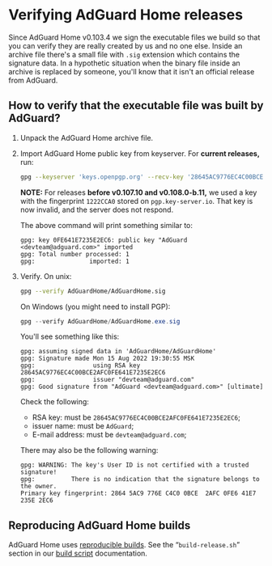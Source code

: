  #  Verifying AdGuard Home releases

Since AdGuard Home v0.103.4 we sign the executable files we build so that you
can verify they are really created by us and no one else.  Inside an archive
file there's a small file with `.sig` extension which contains the signature
data.  In a hypothetic situation when the binary file inside an archive is
replaced by someone, you'll know that it isn't an official release from AdGuard.


##  How to verify that the executable file was built by AdGuard?

1.  Unpack the AdGuard Home archive file.

1.  Import AdGuard Home public key from keyserver.  For **current releases,**
    run:

    ```sh
    gpg --keyserver 'keys.openpgp.org' --recv-key '28645AC9776EC4C00BCE2AFC0FE641E7235E2EC6'
    ```

    **NOTE:** For releases **before v0.107.10 and v0.108.0-b.11,** we used a key
    with the fingerprint `1222CCA0` stored on `pgp.key-server.io`.  That key is
    now invalid, and the server does not respond.

    The above command will print something similar to:

    ```none
    gpg: key 0FE641E7235E2EC6: public key "AdGuard <devteam@adguard.com>" imported
    gpg: Total number processed: 1
    gpg:               imported: 1
    ```

1.  Verify.  On unix:

    ```sh
    gpg --verify AdGuardHome/AdGuardHome.sig
    ```

    On Windows (you might need to install PGP):

    ```ps1
    gpg --verify AdGuardHome/AdGuardHome.exe.sig
    ```

    You'll see something like this:

    ```none
    gpg: assuming signed data in 'AdGuardHome/AdGuardHome'
    gpg: Signature made Mon 15 Aug 2022 19:30:55 MSK
    gpg:                using RSA key 28645AC9776EC4C00BCE2AFC0FE641E7235E2EC6
    gpg:                issuer "devteam@adguard.com"
    gpg: Good signature from "AdGuard <devteam@adguard.com>" [ultimate]
    ```

    Check the following:

     *  RSA key: must be `28645AC9776EC4C00BCE2AFC0FE641E7235E2EC6`;
     *  issuer name: must be `AdGuard`;
     *  E-mail address: must be `devteam@adguard.com`;

    There may also be the following warning:

    ```none
    gpg: WARNING: The key's User ID is not certified with a trusted signature!
    gpg:          There is no indication that the signature belongs to the owner.
    Primary key fingerprint: 2864 5AC9 776E C4C0 0BCE  2AFC 0FE6 41E7 235E 2EC6
    ```



##  Reproducing AdGuard Home builds

AdGuard Home uses [reproducible builds][repr].  See the “`build-release.sh`”
section in our [build script][build] documentation.

[build]: https://github.com/AdguardTeam/AdGuardHome/tree/master/scripts
[repr]:  https://reproducible-builds.org/
